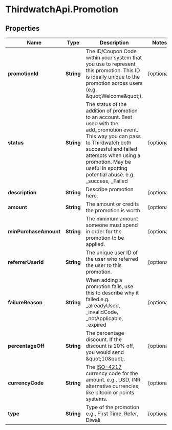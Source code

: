 # ThirdwatchApi.Promotion

## Properties
Name | Type | Description | Notes
------------ | ------------- | ------------- | -------------
**promotionId** | **String** | The ID/Coupon Code within your system that you use to represent this promotion. This ID is ideally unique to the promotion across users (e.g. \&quot;Welcome\&quot;). | [optional] 
**status** | **String** | The status of the addition of promotion to an account. Best used with the add_promotion event. This way you can pass to Thirdwatch both successful and failed attempts when using a promotion. May be useful in spotting potential abuse. e.g. _success, _Failed | [optional] 
**description** | **String** | Describe promotion here. | [optional] 
**amount** | **String** | The amount or credits the promotion is worth. | [optional] 
**minPurchaseAmount** | **String** | The minimum amount someone must spend in order for the promotion to be applied. | [optional] 
**referrerUserId** | **String** | The unique user ID of the user who referred the user to this promotion. | [optional] 
**failureReason** | **String** | When adding a promotion fails, use this to describe why it failed.e.g. _alreadyUsed, _invalidCode, _notApplicable, _expired | [optional] 
**percentageOff** | **String** | The percentage discount. If the discount is 10% off, you would send \&quot;10\&quot;. | [optional] 
**currencyCode** | **String** | The [ISO-4217](http://en.wikipedia.org/wiki/ISO_4217) currency code for the amount. e.g., USD, INR alternative currencies, like bitcoin or points systems. | [optional] 
**type** | **String** | Type of the promotion e.g., First Time, Refer, Diwali | [optional] 



